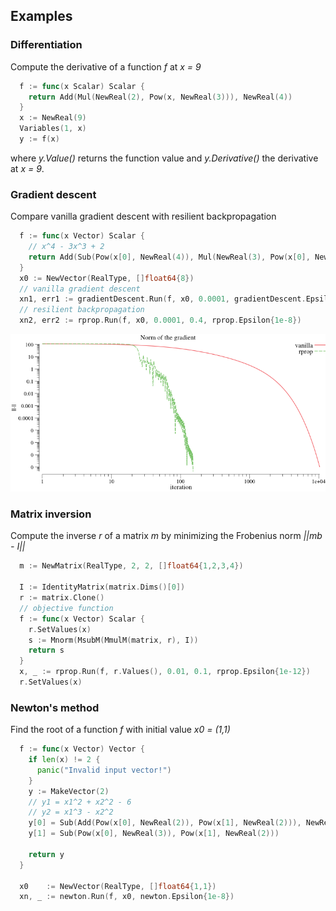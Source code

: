 ## Examples

### Differentiation

Compute the derivative of a function *f* at *x = 9*

```go
  f := func(x Scalar) Scalar {
    return Add(Mul(NewReal(2), Pow(x, NewReal(3))), NewReal(4))
  }
  x := NewReal(9)
  Variables(1, x)
  y := f(x)
```
where *y.Value()* returns the function value and *y.Derivative()* the derivative at *x = 9*.

### Gradient descent

Compare vanilla gradient descent with resilient backpropagation
```go
  f := func(x Vector) Scalar {
    // x^4 - 3x^3 + 2
    return Add(Sub(Pow(x[0], NewReal(4)), Mul(NewReal(3), Pow(x[0], NewReal(3)))), NewReal(2))
  }
  x0 := NewVector(RealType, []float64{8})
  // vanilla gradient descent
  xn1, err1 := gradientDescent.Run(f, x0, 0.0001, gradientDescent.Epsilon{1e-8})
  // resilient backpropagation
  xn2, err2 := rprop.Run(f, x0, 0.0001, 0.4, rprop.Epsilon{1e-8})
```
![Gradient descent](demo/example1/example1.png)


### Matrix inversion

Compute the inverse *r* of a matrix *m* by minimizing the Frobenius norm *||mb - I||*
```go
  m := NewMatrix(RealType, 2, 2, []float64{1,2,3,4})

  I := IdentityMatrix(matrix.Dims()[0])
  r := matrix.Clone()
  // objective function
  f := func(x Vector) Scalar {
    r.SetValues(x)
    s := Mnorm(MsubM(MmulM(matrix, r), I))
    return s
  }
  x, _ := rprop.Run(f, r.Values(), 0.01, 0.1, rprop.Epsilon{1e-12})
  r.SetValues(x)
```

### Newton's method

Find the root of a function *f* with initial value *x0 = (1,1)*

```go
  f := func(x Vector) Vector {
    if len(x) != 2 {
      panic("Invalid input vector!")
    }
    y := MakeVector(2)
    // y1 = x1^2 + x2^2 - 6
    // y2 = x1^3 - x2^2
    y[0] = Sub(Add(Pow(x[0], NewReal(2)), Pow(x[1], NewReal(2))), NewReal(6))
    y[1] = Sub(Pow(x[0], NewReal(3)), Pow(x[1], NewReal(2)))

    return y
  }

  x0    := NewVector(RealType, []float64{1,1})
  xn, _ := newton.Run(f, x0, newton.Epsilon{1e-8})
```
